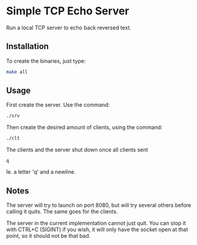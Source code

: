 # Simple TCP Echo Server

Run a local TCP server to echo back reversed text.

## Installation

To create the binaries, just type:
```bash
make all
```

## Usage

First create the server. Use the command:
```bash
./srv
```
Then create the desired amount of clients, using the command:
```bash
./clt
```

The clients and the server shut down once all clients sent
```
q
```
Ie. a letter 'q' and a newline.

## Notes

The server will try to launch on port 8080, but will try several others before
 calling it quits. The same goes for the clients.

The server in the current implementation cannot just quit. You can stop it with
 CTRL+C (SIGINT) if you wish, it will only have the socket open at that point, so
 it should not be that bad.
